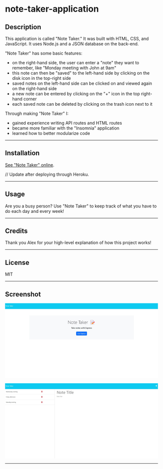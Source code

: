 # note-taker-application

## Description

This application is called "Note Taker." It was built with HTML, CSS, and JavaScript. It uses Node.js and a JSON database on the back-end.

"Note Taker" has some basic features:

- on the right-hand side, the user can enter a "note" they want to remember, like "Monday meeting with John at 9am"
- this note can then be "saved" to the left-hand side by clicking on the disk icon in the top-right side
- saved notes on the left-hand side can be clicked on and viewed again on the right-hand side
- a new note can be entered by clicking on the "+" icon in the top right-hand corner
- each saved note can be deleted by clicking on the trash icon next to it

Through making "Note Taker" I:

- gained experience writing API routes and HTML routes
- became more familiar with the "Insomnia" application
- learned how to better modularize code 

---

## Installation

 [See "Note Taker" online](https://gravy-note-taker-5ac9aa57cff2.herokuapp.com/). 
 
 // Update after deploying through Heroku.

---

## Usage

Are you a busy person? Use "Note Taker" to keep track of what you have to do each day and every week!

---

## Credits

Thank you Alex for your high-level explanation of how this project works!

---

## License

MIT

---

## Screenshot

!["Note Taker" homepage](/Assets/note-taker-homepage.jpg)

!["Note Taker" write note page](/Assets/note-taker-write-note-page.jpg)

---

